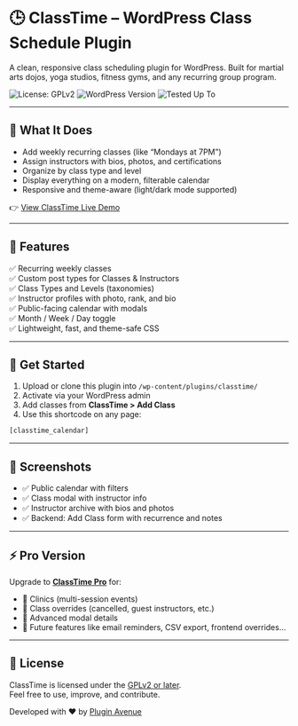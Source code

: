 # 🕒 ClassTime – WordPress Class Schedule Plugin

A clean, responsive class scheduling plugin for WordPress. Built for martial arts dojos, yoga studios, fitness gyms, and any recurring group program.

![License: GPLv2](https://img.shields.io/badge/license-GPLv2-blue.svg)
![WordPress Version](https://img.shields.io/badge/wordpress-5.8+-blueviolet)
![Tested Up To](https://img.shields.io/badge/tested%20up%20to-6.5-brightgreen)

---

## 🌟 What It Does

- Add weekly recurring classes (like “Mondays at 7PM”)
- Assign instructors with bios, photos, and certifications
- Organize by class type and level
- Display everything on a modern, filterable calendar
- Responsive and theme-aware (light/dark mode supported)

👉 [View ClassTime Live Demo](https://pluginavenue.com/classtime-demo)

---

## 🧹 Features

✅ Recurring weekly classes  
✅ Custom post types for Classes & Instructors  
✅ Class Types and Levels (taxonomies)  
✅ Instructor profiles with photo, rank, and bio  
✅ Public-facing calendar with modals  
✅ Month / Week / Day toggle  
✅ Lightweight, fast, and theme-safe CSS

---

## 🚀 Get Started

1. Upload or clone this plugin into `/wp-content/plugins/classtime/`
2. Activate via your WordPress admin
3. Add classes from **ClassTime > Add Class**
4. Use this shortcode on any page:

```php
[classtime_calendar]
```

---

## 📸 Screenshots

- ✅ Public calendar with filters
- ✅ Class modal with instructor info
- ✅ Instructor archive with bios and photos
- ✅ Backend: Add Class form with recurrence and notes

---

## ⚡ Pro Version

Upgrade to **[ClassTime Pro](https://pluginavenue.com/plugins/classtime)** for:

- 🔳 Clinics (multi-session events)
- 🔳 Class overrides (cancelled, guest instructors, etc.)
- 🔳 Advanced modal details
- 🔳 Future features like email reminders, CSV export, frontend overrides...

---

## 📜 License

ClassTime is licensed under the [GPLv2 or later](https://www.gnu.org/licenses/gpl-2.0.html).  
Feel free to use, improve, and contribute.

Developed with ❤️ by [Plugin Avenue](https://pluginavenue.com)
